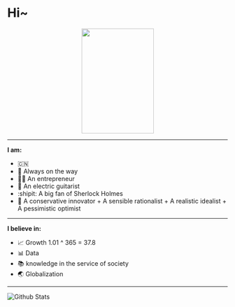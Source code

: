 # Hi~
<p align="center">
  <img width="165" height="240" src="https://media.giphy.com/media/JQ54sqhIDXohG/giphy.gif">
</p>

- -----------------------------------------------------------------------------------------------------
**I am:**

- :cn:
- 🚶 Always on the way
- :technologist: An entrepreneur 
- 🎸 An electric guitarist
- :shipit: A big fan of Sherlock Holmes
- 🤔 A conservative innovator + A sensible rationalist + A realistic idealist + A pessimistic optimist 
- -----------------------------------------------------------------------------------------------------
**I believe in:**

- 📈 Growth 1.01 ^ 365 = 37.8 
- :bar_chart: Data
- 📚 knowledge in the service of society
- :earth_asia: Globalization
- -----------------------------------------------------------------------------------------------------

<img align = "left" alt = "Github Stats" src = "https://github-readme-stats.vercel.app/api?username=boyuan-li&show_icons=true&hide_border=true?count_private=true&theme=dark"/>
